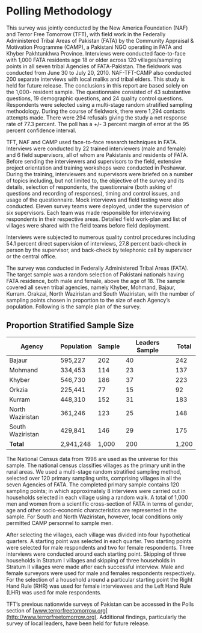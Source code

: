# Polling Methodology
This survey was jointly conducted by the New America Foundation (NAF) and Terror Free Tomorrow (TFT), with field work in the Federally Administered Tribal Areas of Pakistan (FATA) by the Community Appraisal & Motivation Programme (CAMP), a Pakistani NGO operating in FATA and Khyber Pakhtunkhwa Province. Interviews were conducted face-to-face with 1,000 FATA residents age 18 or older across 120 villages/sampling points in all seven tribal Agencies of FATA-Pakistan. The fieldwork was conducted from June 30 to July 20, 2010. NAF-TFT-CAMP also conducted 200 separate interviews with local maliks and tribal elders. This study is held for future release. The conclusions in this report are based solely on the 1,000- resident sample.
The questionnaire consisted of 43 substantive questions, 19 demographic questions, and 24 quality control questions. Respondents were selected using a multi-stage random stratified sampling methodology. During the course of fieldwork, there were 1,294 contacts attempts made. There were 294 refusals giving the study a net response rate of 77.3 percent. The poll has a +/- 3 percent margin of error at the 95 percent confidence interval.

TFT, NAF and CAMP used face-to-face research techniques in FATA. Interviews were conducted by 22 trained interviewers (male and female) and 6 field supervisors, all of whom are Pakistanis and residents of FATA.
Before sending the interviewers and supervisors to the field, extensive project orientation and training workshops were conducted in Peshawar. During the training, interviewers and supervisors were briefed on a number of topics including, but not limited to, the objective of the survey and its details, selection of respondents, the questionnaire (both asking of questions and recording of responses), timing and control issues, and usage of the questionnaire. Mock interviews and field testing were also conducted.
Eleven survey teams were deployed, under the supervision of six supervisors. Each team was made responsible for interviewing respondents in their respective areas. Detailed field work-plan and list of villages were shared with the field teams before field deployment.

Interviews were subjected to numerous quality control procedures including 54.1 percent direct supervision of interviews, 27.8 percent back-check in person by the supervisor, and back-check by telephonic call by supervisor or the central office.

The survey was conducted in Federally Administered Tribal Areas (FATA). The target sample was a random selection of Pakistani nationals having FATA residence, both male and female, above the age of 18. The sample covered all seven tribal agencies, namely Khyber, Mohmand, Bajaur, Kurram. Orakzai, North Waziristan and South Waziristan, with the number of sampling points chosen in proportion to the size of each Agency’s population. Following is the sample plan of the survey.

## Proportion Stratified Sample Size 

<table>
<thead>
<tr>
  <th>Agency</th>
  <th>Population</th>
  <th>Sample</th>
  <th>Leaders Sample</th>
  <th>Total</th>
</tr>
</thead>

<tbody><tr>
  <td>Bajaur</td>
  <td>595,227</td>
  <td>202</td>
  <td>40</td>
  <td>242</td>
</tr>
<tr>
  <td>Mohmand</td>
  <td>334,453</td>
  <td>114</td>
  <td>23</td>
  <td>137</td>
</tr>
<tr>
  <td>Khyber</td>
  <td>546,730</td>
  <td>186</td>
  <td>37</td>
  <td>223</td>
</tr>
<tr>
  <td>Orkzia</td>
  <td>225,441</td>
  <td>77</td>
  <td>15</td>
  <td>92</td>
</tr>
<tr>
  <td>Kurram</td>
  <td>448,310</td>
  <td>152</td>
  <td>31</td>
  <td>183</td>
</tr>
<tr>
  <td>North Waziristan</td>
  <td>361,246</td>
  <td>123</td>
  <td>25</td>
  <td>148</td>
</tr>
<tr>
  <td>South Waziristan</td>
  <td>429,841</td>
  <td>146</td>
  <td>29</td>
  <td>175</td>
</tr>
<tr>
  <td><strong>Total</strong></td>
  <td>2,941,248</td>
  <td>1,000</td>
  <td>200</td>
  <td>1,200</td>
</tr>

</tbody></table>

The National Census data from 1998 are used as the universe for this sample. The national census classifies villages as the primary unit in the rural areas. We used a multi-stage random stratified sampling method, selected over 120 primary sampling units, comprising villages in all the seven Agencies of FATA. The completed primary sample contains 120 sampling points; in which approximately 8 interviews were carried out in households selected in each village using a random walk. A total of 1,000 men and women from a scientific cross-section of FATA in terms of gender, age and other socio-economic characteristics are represented in the sample. For South and North Waziristan, however, local conditions only permitted CAMP personnel to sample men.

After selecting the villages, each village was divided into four hypothetical quarters. A starting point was selected in each quarter. Two starting points were selected for male respondents and two for female respondents. Three interviews were conducted around each starting point. Skipping of three households in Stratum I villages and skipping of three households in Stratum II villages were made after each successful interview. Male and female surveyors were used for male and females respondents respectively. For the selection of a household around a particular starting point the Right Hand Rule (RHR) was used for female interviewees and the Left Hand Rule (LHR) was used for male respondents.

TFT’s previous nationwide surveys of Pakistan can be accessed in the Polls section of [www.terrorfreetomorrow.org](http://www.terrorfreetomorrow.org).	Additional findings, particularly the survey of local leaders, have been held for future release.

